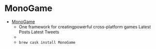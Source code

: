 # MonoGame
- [MonoGame](https://www.monogame.net/)
  -  One framework for creatingpowerful cross-platform games Latest Posts Latest Tweets
  - 
  - `brew cask install MonoGame`
